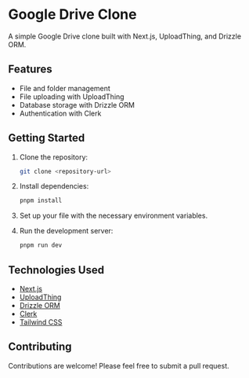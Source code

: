 <!-- @format -->

# Google Drive Clone

A simple Google Drive clone built with Next.js, UploadThing, and Drizzle ORM.

## Features

- File and folder management
- File uploading with UploadThing
- Database storage with Drizzle ORM
- Authentication with Clerk

## Getting Started

1.  Clone the repository:

    ```bash
    git clone <repository-url>
    ```

2.  Install dependencies:

    ```bash
    pnpm install
    ```

3.  Set up your file with the necessary environment variables.

4.  Run the development server:

    ```bash
    pnpm run dev
    ```

## Technologies Used

- [Next.js](https://nextjs.org/)
- [UploadThing](https://www.uploadthing.com/)
- [Drizzle ORM](https://orm.drizzle.team/)
- [Clerk](https://clerk.com/)
- [Tailwind CSS](https://tailwindcss.com/)

## Contributing

Contributions are welcome! Please feel free to submit a pull request.
